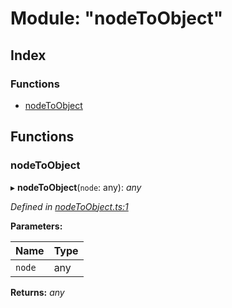 
# Module: "nodeToObject"

## Index

### Functions

* [nodeToObject](_nodetoobject_.md#nodetoobject)

## Functions

###  nodeToObject

▸ **nodeToObject**(`node`: any): *any*

*Defined in [nodeToObject.ts:1](https://github.com/figma-plugin-helper-functions/figma-plugin-helpers/blob/48d6a43/src/helpers/nodeToObject.ts#L1)*

**Parameters:**

Name | Type |
------ | ------ |
`node` | any |

**Returns:** *any*
